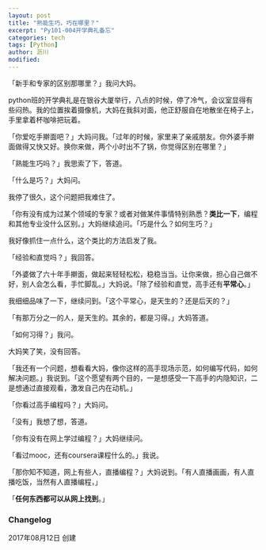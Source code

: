 ```yaml
---
layout: post
title: "熟能生巧，巧在哪里？"
excerpt: "Py101-004开学典礼备忘"
categories: tech
tags: [Python]
author: 沥川
modified:
---
```


「新手和专家的区别那哪里？」我问大妈。

python班的开学典礼是在银谷大厦举行，八点的时候，停了冷气，会议室显得有些闷热。我的位置挨着摄像机，大妈在我斜对面，他正舒服自在地散坐在椅子上，手里拿着杯咖啡把玩着。

「你爱吃手擀面吧？」大妈问我。「过年的时候，家里来了亲戚朋友。你外婆手擀面做得又快又好。换你来做，两个小时出不了锅，你觉得区别在哪里？」

「熟能生巧吗？」我思索了下，答道。

「什么是巧？」大妈问。

我停了很久，这个问题把我难住了。

「你有没有成为过某个领域的专家？或者对做某件事情特别熟悉？**类比一下**，编程和其他专业没什么区别。」大妈继续追问。「巧是什么？如何生巧？」

我好像抓住一点什么，这个类比的方法启发了我。

「经验和直觉吗？」我回答。

「外婆做了六十年手擀面，做起来轻轻松松，稳稳当当。让你来做，担心自己做不好，别人会怎么看，手忙脚乱。」大妈说。「除了经验和直觉，高手还有**平常心**。」

我细细品味了一下，继续问到。「这个平常心，是天生的？还是后天的？」

「有那万分之一的人，是天生的。其余的，都是习得。」大妈答道。

「如何习得？」我问。

大妈笑了笑，没有回答。

「我还有一个问题，想看看大妈，像你这样的高手现场示范，如何编写代码，如何解决问题。」我说到。「这个愿望有两个目的，一是想感受一下高手的内隐知识，二是想通过直接观看，激发自己内在动机。」

「你看过高手编程吗？」大妈问。

「没有」我想了想，答道。

「你有没有在网上学过编程？」大妈继续问。

「看过mooc，还有coursera课程什么的。」我说。

「那你知不知道，网上有些人，直播编程？」大妈说到。「有人直播画画，有人直播吃饭，当然有人直播编程，」

「**任何东西都可以从网上找到**。」

### Changelog
2017年08月12日 创建
